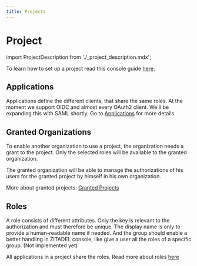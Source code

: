 ```yaml
---
title: Projects
---
```


# Project

import ProjectDescription from './\_project_description.mdx';

<ProjectDescription name="ProjectDescription" />

To learn how to set up a project read this console guide [here](../../guides/manage/console/projects.mdx).

## Applications

Applications define the different clients, that share the same roles.
At the moment we support OIDC and almost every OAuth2 client. We'll be expanding this with SAML shortly.
Go to [Applications](./applications) for more details.

## Granted Organizations

To enable another organization to use a project, the organization needs a grant to the project.
Only the selected roles will be available to the granted organization.

The granted organization will be able to manage the authorizations of his users for the granted project by himself in his own organization.

More about granted projects: [Granted Projects](./granted_projects)

## Roles

A role consists of different attributes. Only the key is relevant to the authorization and must therefore be unique.
The display name is only to provide a human-readable name if needed.
And the group should enable a better handling in ZITADEL console, like give a user all the roles of a specific group. (Not implemented yet)

All applications in a project share the roles. Read more about roles [here](../../guides/manage/console/roles)
